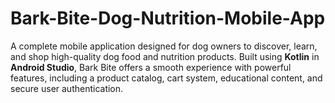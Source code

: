 # Bark-Bite-Dog-Nutrition-Mobile-App
A complete mobile application designed for dog owners to discover, learn, and shop high-quality dog food and nutrition products. Built using **Kotlin** in **Android Studio**, Bark Bite offers a smooth experience with powerful features, including a product catalog, cart system, educational content, and secure user authentication.
